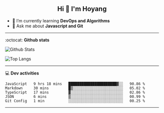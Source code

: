 <h2 align="center">Hi 👋 I'm Hoyang</h2>

- 🌱 I’m currently learning **DevOps and Algorithms**
- 💬 Ask me about **Javascript and Git**

-------

:octocat: **Github stats**

![Github Stats](https://github-readme-stats.vercel.app/api?username=hoyangtsai&count_private=true&show_icons=true&theme=blueberry)

![Top Langs](https://github-readme-stats.vercel.app/api/top-langs/?username=hoyangtsai&theme=blueberry&layout=compact&langs_count=8)

-------

:computer: **Dev activities**
<!--START_SECTION:waka-->
```text
JavaScript   9 hrs 18 mins   ██████████████████████▓░░   90.86 % 
Markdown     30 mins         █▒░░░░░░░░░░░░░░░░░░░░░░░   05.02 % 
TypeScript   17 mins         ▓░░░░░░░░░░░░░░░░░░░░░░░░   02.86 % 
JSON         6 mins          ▒░░░░░░░░░░░░░░░░░░░░░░░░   00.99 % 
Git Config   1 min           ░░░░░░░░░░░░░░░░░░░░░░░░░   00.25 % 
```
<!--END_SECTION:waka-->

-------
